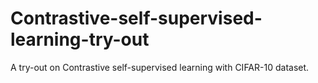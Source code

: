 # Contrastive-self-supervised-learning-try-out
A try-out on Contrastive self-supervised learning with CIFAR-10 dataset.
